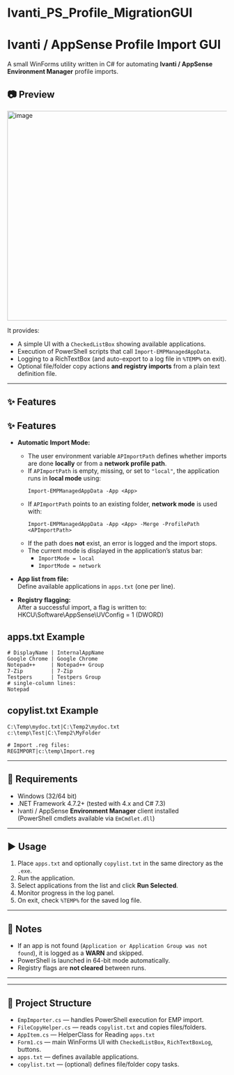 # Ivanti_PS_Profile_MigrationGUI

# Ivanti / AppSense Profile Import GUI

A small WinForms utility written in C# for automating **Ivanti / AppSense Environment Manager** profile imports.

## 📷 Preview

<img width="802" height="481" alt="image" src="https://github.com/user-attachments/assets/03e7288d-f655-4c1b-9f50-c4a5fc2a6533" />


It provides:
- A simple UI with a `CheckedListBox` showing available applications.
- Execution of PowerShell scripts that call `Import-EMPManagedAppData`.
- Logging to a RichTextBox (and auto-export to a log file in `%TEMP%` on exit).
- Optional file/folder copy actions **and registry imports** from a plain text definition file.

---

## ✨ Features

## ✨ Features

- **Automatic Import Mode:**
  - The user environment variable `APImportPath` defines whether imports are done **locally** or from a **network profile path**.
  - If `APImportPath` is empty, missing, or set to `"local"`, the application runs in **local mode** using:
    ```
    Import-EMPManagedAppData -App <App>
    ```
  - If `APImportPath` points to an existing folder, **network mode** is used with:
    ```
    Import-EMPManagedAppData -App <App> -Merge -ProfilePath <APImportPath>
    ```
  - If the path does **not** exist, an error is logged and the import stops.
  - The current mode is displayed in the application’s status bar:
    - `ImportMode = local`
    - `ImportMode = network`

- **App list from file:**  
  Define available applications in `apps.txt` (one per line).  

- **Registry flagging:**  
  After a successful import, a flag is written to:  HKCU\Software\AppSense\UVConfig<AppName> = 1 (DWORD)
  

  
## apps.txt Example

```
# DisplayName | InternalAppName
Google Chrome | Google Chrome
Notepad++     | Notepad++ Group
7-Zip         | 7-Zip
Testpers      | Testpers Group
# single-column lines:
Notepad
```
## copylist.txt Example

```
C:\Temp\mydoc.txt|C:\Temp2\mydoc.txt
c:\temp\Test|C:\Temp2\MyFolder

# Import .reg files:
REGIMPORT|c:\temp\Import.reg
```

---

## 🔧 Requirements

- Windows (32/64 bit)
- .NET Framework 4.7.2+ (tested with 4.x and C# 7.3)
- Ivanti / AppSense **Environment Manager** client installed  
(PowerShell cmdlets available via `EmCmdlet.dll`)

---
## ▶️ Usage

1. Place `apps.txt` and optionally `copylist.txt` in the same directory as the `.exe`.
2. Run the application.
3. Select applications from the list and click **Run Selected**.
4. Monitor progress in the log panel.
5. On exit, check `%TEMP%` for the saved log file.

---

## 📝 Notes

- If an app is not found (`Application or Application Group was not found`), it is logged as a **WARN** and skipped.
- PowerShell is launched in 64-bit mode automatically.
- Registry flags are **not cleared** between runs.

---
---

## 📂 Project Structure

- `EmpImporter.cs` — handles PowerShell execution for EMP import.  
- `FileCopyHelper.cs` — reads `copylist.txt` and copies files/folders.
- `AppItem.cs` — HelperClass for Reading `apps.txt`
- `Form1.cs` — main WinForms UI with `CheckedListBox`, `RichTextBoxLog`, buttons.  
- `apps.txt` — defines available applications.  
- `copylist.txt` — (optional) defines file/folder copy tasks.  

